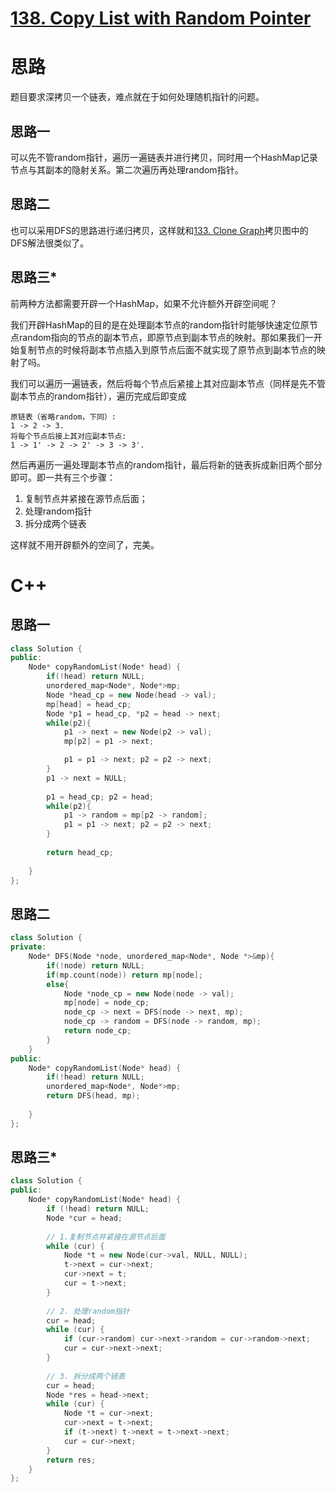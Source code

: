 # [138. Copy List with Random Pointer](https://leetcode.com/problems/copy-list-with-random-pointer/)
# 思路
题目要求深拷贝一个链表，难点就在于如何处理随机指针的问题。

## 思路一
可以先不管random指针，遍历一遍链表并进行拷贝，同时用一个HashMap记录节点与其副本的隐射关系。第二次遍历再处理random指针。

## 思路二
也可以采用DFS的思路进行递归拷贝，这样就和[133. Clone Graph](https://leetcode.com/problems/clone-graph/)拷贝图中的DFS解法很类似了。

## 思路三*
前两种方法都需要开辟一个HashMap，如果不允许额外开辟空间呢？

我们开辟HashMap的目的是在处理副本节点的random指针时能够快速定位原节点random指向的节点的副本节点，即原节点到副本节点的映射。那如果我们一开始复制节点的时候将副本节点插入到原节点后面不就实现了原节点到副本节点的映射了吗。

我们可以遍历一遍链表，然后将每个节点后紧接上其对应副本节点（同样是先不管副本节点的random指针），遍历完成后即变成
```
原链表（省略random，下同）:
1 -> 2 -> 3.
将每个节点后接上其对应副本节点:
1 -> 1' -> 2 -> 2' -> 3 -> 3'.
```
然后再遍历一遍处理副本节点的random指针，最后将新的链表拆成新旧两个部分即可。即一共有三个步骤：
1. 复制节点并紧接在源节点后面；
2. 处理random指针
3. 拆分成两个链表

这样就不用开辟额外的空间了，完美。

# C++
## 思路一
``` C++
class Solution {
public:
    Node* copyRandomList(Node* head) {
        if(!head) return NULL;
        unordered_map<Node*, Node*>mp;
        Node *head_cp = new Node(head -> val);
        mp[head] = head_cp;
        Node *p1 = head_cp, *p2 = head -> next;
        while(p2){
            p1 -> next = new Node(p2 -> val);
            mp[p2] = p1 -> next;

            p1 = p1 -> next; p2 = p2 -> next;
        }
        p1 -> next = NULL;
        
        p1 = head_cp; p2 = head;
        while(p2){
            p1 -> random = mp[p2 -> random];
            p1 = p1 -> next; p2 = p2 -> next;
        }
        
        return head_cp;
        
    }
};
```

## 思路二
``` C++
class Solution {
private:
    Node* DFS(Node *node, unordered_map<Node*, Node *>&mp){
        if(!node) return NULL;
        if(mp.count(node)) return mp[node];
        else{
            Node *node_cp = new Node(node -> val);
            mp[node] = node_cp;
            node_cp -> next = DFS(node -> next, mp);
            node_cp -> random = DFS(node -> random, mp);
            return node_cp;
        }
    }
public:
    Node* copyRandomList(Node* head) {
        if(!head) return NULL;
        unordered_map<Node*, Node*>mp;
        return DFS(head, mp);
        
    }
};
```

## 思路三*
``` C++
class Solution {
public:
    Node* copyRandomList(Node* head) {
        if (!head) return NULL;
        Node *cur = head;
        
        // 1.复制节点并紧接在源节点后面
        while (cur) {
            Node *t = new Node(cur->val, NULL, NULL);
            t->next = cur->next;
            cur->next = t;
            cur = t->next;
        }
        
        // 2. 处理random指针
        cur = head;
        while (cur) {
            if (cur->random) cur->next->random = cur->random->next;
            cur = cur->next->next;
        }
        
        // 3. 拆分成两个链表
        cur = head;
        Node *res = head->next;
        while (cur) {
            Node *t = cur->next;
            cur->next = t->next;
            if (t->next) t->next = t->next->next;
            cur = cur->next;
        }
        return res;
    }
};
```
